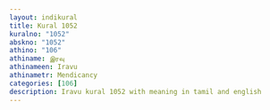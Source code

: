 ```yaml
---
layout: indikural
title: Kural 1052
kuralno: "1052"
abskno: "1052"
athino: "106"
athiname: இரவு
athinameen: Iravu
athinametr: Mendicancy
categories: [106]
description: Iravu kural 1052 with meaning in tamil and english 
---
```


